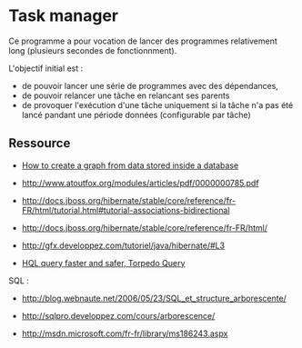 # Task manager

Ce programme a pour vocation de lancer des programmes relativement long (plusieurs secondes de fonctionnment).

L'objectif initial est :

* de pouvoir lancer une série de programmes avec des dépendances,
* de pouvoir relancer une tâche en relancant ses parents
* de provoquer l'exécution d'une tâche uniquement si la tâche n'a pas été lancé pandant une période données (configurable par tâche)

## Ressource

* [How to create a graph from data stored inside a database](http://kb.yworks.com/article120.html)
* http://www.atoutfox.org/modules/articles/pdf/0000000785.pdf

* http://docs.jboss.org/hibernate/stable/core/reference/fr-FR/html/tutorial.html#tutorial-associations-bidirectional
* http://docs.jboss.org/hibernate/stable/core/reference/fr-FR/html/
* http://gfx.developpez.com/tutoriel/java/hibernate/#L3

* [HQL query faster and safer, Torpedo Query](http://torpedoquery.org/)

SQL :

* http://blog.webnaute.net/2006/05/23/SQL_et_structure_arborescente/
* http://sqlpro.developpez.com/cours/arborescence/

* http://msdn.microsoft.com/fr-fr/library/ms186243.aspx
